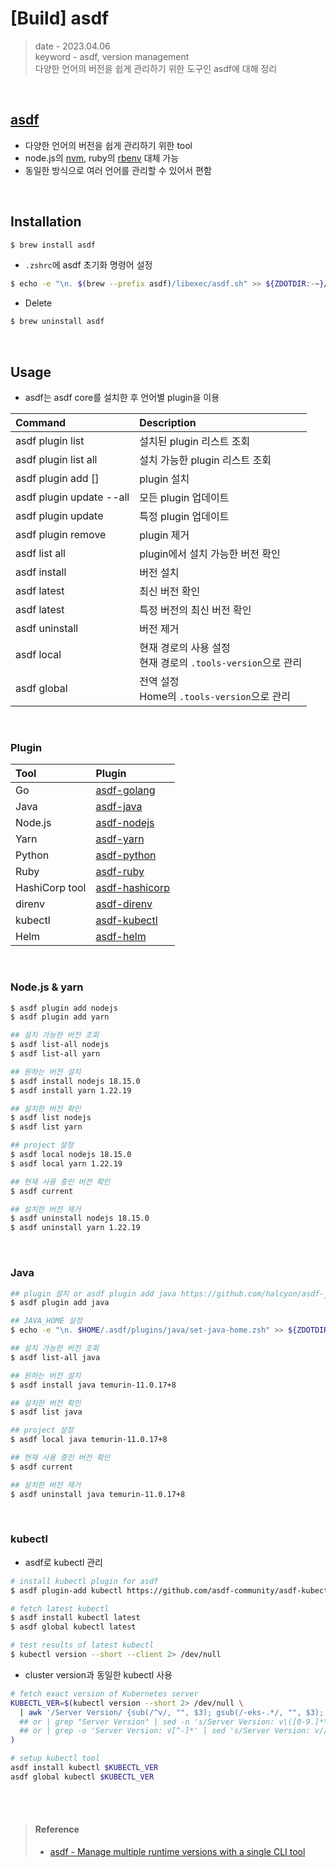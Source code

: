 # [Build] asdf
> date - 2023.04.06  
> keyword - asdf, version management  
> 다양한 언어의 버전을 쉽게 관리하기 위한 도구인 asdf에 대해 정리  

<br>

## [asdf](https://asdf-vm.com)
* 다양한 언어의 버전을 쉽게 관리하기 위한 tool
* node.js의 [nvm](https://github.com/nvm-sh/nvm), ruby의 [rbenv](https://github.com/rbenv/rbenv) 대체 가능
* 동일한 방식으로 여러 언어를 관리할 수 있어서 편함


<br>

## Installation
```sh
$ brew install asdf
```

* `.zshrc`에 asdf 초기화 명령어 설정
```sh
$ echo -e "\n. $(brew --prefix asdf)/libexec/asdf.sh" >> ${ZDOTDIR:-~}/.zshrc
```

* Delete
```sh
$ brew uninstall asdf
```


<br>

## Usage
* asdf는 asdf core를 설치한 후 언어별 plugin을 이용

| Command | Description |
|:--|:--|
| asdf plugin list | 설치된 plugin 리스트 조회 |
| asdf plugin list all | 설치 가능한 plugin 리스트 조회 |
| asdf plugin add <plugin name> [<git-url>] | plugin 설치 |
| asdf plugin update --all | 모든 plugin 업데이트 |
| asdf plugin update <plugin name> | 특정 plugin 업데이트 |
| asdf plugin remove <plugin name> | plugin 제거 |
| asdf list all <plugin name> | plugin에서 설치 가능한 버전 확인 |
| asdf install <plugin name> <version> | 버전 설치 |
| asdf latest <name> | 최신 버전 확인 |
| asdf latest <name> <version> | 특정 버전의 최신 버전 확인 |
| asdf uninstall <name> <version> | 버전 제거 |
| asdf local <plugin name> <version> | 현재 경로의 사용 설정<br>현재 경로의 `.tools-version`으로 관리 |
| asdf global <plugin name> <version> | 전역 설정<br>Home의 `.tools-version`으로 관리 |

<br>

### Plugin
| Tool | Plugin |
|:--|:--|
| Go | [asdf-golang](https://github.com/kennyp/asdf-golang) |
| Java | [asdf-java](https://github.com/halcyon/asdf-java) |
| Node.js | [asdf-nodejs](https://github.com/asdf-vm/asdf-nodejs) |
| Yarn | [asdf-yarn](https://github.com/twuni/asdf-yarn) |
| Python | [asdf-python](https://github.com/asdf-community/asdf-python) |
| Ruby | [asdf-ruby](https://github.com/asdf-vm/asdf-ruby) |
| HashiCorp tool | [asdf-hashicorp](https://github.com/asdf-community/asdf-hashicorp) |
| direnv | [asdf-direnv](https://github.com/asdf-community/asdf-direnv) |
| kubectl | [asdf-kubectl](https://github.com/asdf-community/asdf-kubectl) |
| Helm | [asdf-helm](https://github.com/Antiarchitect/asdf-helm) |

<br>

### Node.js & yarn
```sh
$ asdf plugin add nodejs
$ asdf plugin add yarn

## 설치 가능한 버전 조회
$ asdf list-all nodejs
$ asdf list-all yarn

## 원하는 버전 설치
$ asdf install nodejs 18.15.0
$ asdf install yarn 1.22.19

## 설치한 버전 확인
$ asdf list nodejs
$ asdf list yarn

## project 설정
$ asdf local nodejs 18.15.0
$ asdf local yarn 1.22.19

## 현재 사용 중인 버전 확인
$ asdf current

## 설치한 버전 제거
$ asdf uninstall nodejs 18.15.0
$ asdf uninstall yarn 1.22.19
```

<br>

### Java
```sh
## plugin 설치 or asdf plugin add java https://github.com/halcyon/asdf-java.git
$ asdf plugin add java

## JAVA_HOME 설정
$ echo -e "\n. $HOME/.asdf/plugins/java/set-java-home.zsh" >> ${ZDOTDIR:-~}/.zshrc

## 설치 가능한 버전 조회
$ asdf list-all java

## 원하는 버전 설치
$ asdf install java temurin-11.0.17+8

## 설치한 버전 확인
$ asdf list java

## project 설정
$ asdf local java temurin-11.0.17+8

## 현재 사용 중인 버전 확인
$ asdf current

## 설치한 버전 제거
$ asdf uninstall java temurin-11.0.17+8
```

<br>

### kubectl
* asdf로 kubectl 관리
```sh
# install kubectl plugin for asdf
$ asdf plugin-add kubectl https://github.com/asdf-community/asdf-kubectl.git

# fetch latest kubectl 
$ asdf install kubectl latest
$ asdf global kubectl latest

# test results of latest kubectl 
$ kubectl version --short --client 2> /dev/null
```

* cluster version과 동일한 kubectl 사용
```sh
# fetch exact version of Kubernetes server
KUBECTL_VER=$(kubectl version --short 2> /dev/null \
  | awk '/Server Version/ {sub(/^v/, "", $3); gsub(/-eks-.*/, "", $3); print $3}'
  ## or | grep "Server Version" | sed -n 's/Server Version: v\([0-9.]*\)-.*/\1/p'
  ## or | grep -o 'Server Version: v[^-]*' | sed 's/Server Version: v//'
)

# setup kubectl tool
asdf install kubectl $KUBECTL_VER
asdf global kubectl $KUBECTL_VER
```

<br><br>

> #### Reference
> * [asdf - Manage multiple runtime versions with a single CLI tool](https://asdf-vm.com)
